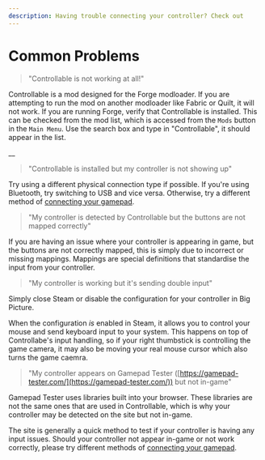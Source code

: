 ```yaml
---
description: Having trouble connecting your controller? Check out
---
```


# Common Problems

> "Controllable is not working at all!"

Controllable is a mod designed for the Forge modloader. If you are attempting to run the mod on another modloader like Fabric or Quilt, it will not work. If you are running Forge, verify that Controllable is installed. This can be checked from the mod list, which is accessed from the `Mods` button in the `Main Menu`. Use the search box and type in "Controllable", it should appear in the list.

__

> "Controllable is installed but my controller is not showing up"

Try using a different physical connection type if possible. If you're using Bluetooth, try switching to USB and vice versa. Otherwise, try a different method of [connecting your gamepad](../guides/how-to-connect-a-gamepad/).



> "My controller is detected by Controllable but the buttons are not mapped correctly"

If you are having an issue where your controller is appearing in game, but the buttons are not correctly mapped, this is simply due to incorrect or missing mappings. Mappings are special definitions that standardise the input from your controller.



> "My controller is working but it's sending double input"

Simply close Steam or disable the configuration for your controller in Big Picture.&#x20;

When the configuration _is_ enabled in Steam, it allows you to control your mouse and send keyboard input to your system. This happens on top of Controllabe's input handling, so if your right thumbstick is controlling the game camera, it may also be moving your real mouse cursor which also turns the game caemra.



> "My controller appears on Gamepad Tester ([https://gamepad-tester.com/](https://gamepad-tester.com/)) but not in-game"

Gamepad Tester uses libraries built into your browser. These libraries are not the same ones that are used in Controllable, which is why your controller may be detected on the site but not in-game.

The site is generally a quick method to test if your controller is having any input issues. Should your controller not appear in-game or not work correctly, please try different methods of [connecting your gamepad](../guides/how-to-connect-a-gamepad/).
